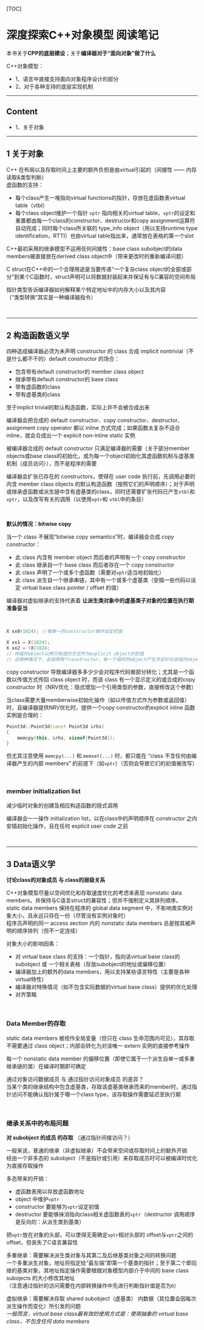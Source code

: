 [TOC]

# 深度探索C++对象模型 阅读笔记

本书关于<b>CPP的底层建设</b>；关于<b>编译器对于“面向对象”做了什么</b>  

C++对象模型：
- 1、语言中直接支持面向对象程序设计的部分
- 2、对于各种支持的底层实现机制

------
## Content
- 1、关于对象

------
## 1 关于对象
C++ 在布局以及存取时间上主要的额外负担是由virtual引起的（间接性 —— 内存读取&类型判断）  
虚函数的支持：  
- 每个class产生一堆指向virtual functions的指针，存放在虚函数表virtual table（vtbl）
- 每个class object维护一个指针 `vptr` 指向相关的virtual table，`vptr`的设定和重置都由每一个class的constructor、destructor和copy assignment运算符自动完成；同时每个class所关联的 type_info object（用以支持runtime type identification，RTTI）也由virtual table指出来，通常放在表格的第一个slot

C++最初采用的继承模型不运用任何间接性：base class subobject的data members被直接放在derived class object中（带来更改时的重新编译问题）  

C struct在C++中的一个合理用途是当要传递“一个复杂class object的全部或部分”到某个C函数时，struct声明可以将数据封装起来并保证有与C兼容的空间布局   

指针类型告诉编译器如何解释某个特定地址中的内存大小以及其内容  
（“类型转换”其实是一种编译器指令）  

<br>

------
## 2 构造函数语义学
四种造成编译器必须为未声明 constructor 的 class 合成 implicit nontrivial（不是什么都不干的）default constructor 的场合： 
- 包含带有default constructor的 member class object
- 继承带有default constructor的 base class
- 带有虚函数的class
- 带有虚基类的class

至于implict trivial的默认构造函数，实际上并不会被合成出来

编译器会把合成的 default constructor、copy constructor、destructor、assignment copy operator 都以 inline 方式完成；如果函数太复杂不适合inline，就会合成出一个 explicit non-inline static 实例  

被编译器合成的 default constructor 只满足编译器的需要（关于部分member objects或base class的初始化，或为每一个object初始化其虚函数机制与虚基类机制（成员访问）），而不是程序的需要   

编译器会扩张已存在的 constructors，使得在 user code 执行前，先调用必要的内含 member class objects 的默认构造函数（按照它们的声明顺序）；对于声明或继承虚函数或派生链中含有虚基类的class，同时还需要扩张代码已产生`vtbl`和`vptr`，以及改写有关的调用（以使用`vptr`和 `vtbl`中的条目）    

<br>

<b>默认的情况：bitwise copy</b>   

当一个 class 不展现“bitwise copy semantics”时，编译器会合成 copy constructor：  
- 此 class 内含有 member object 而后者的声明有一个 copy constructor
- 此 class 继承自一个 base class 而后者存在一个 copy constructor
- 此 class 声明了一个或多个虚函数（需要对`vptr`适当地初始化）
- 此 class 派生自一个继承串链，其中有一个或多个虚基类（安插一些代码以设定 virtual base class pointer / offset 的值）  

编译器对虚拟继承的支持代表着 **让派生类对象中的虚基类子对象的位置在执行期准备妥当**    

<br>

```c++
X xx0(1024); //被单一的constructor操作设定初值

X xx1 = X(1024);
X xx2 = (X)1024;
// 将临时object以拷贝构造的方式作为explicit object的初值
// 这两种情况下，会调用两个constructor，有一个临时的object产生并会针对该临时object调用deconstructor
```  

copy constructor 导致编译器多多少少会对程序代码做部分转化；尤其是一个函数以传值方式传回 class object 时，而该 class 有一个显示定义的或合成的copy constructor 时（NRV优化：隐式增加一个引用类型的参数，直接修改这个参数）  

当class需要大量memberwise初始化操作（如以传值方式作为参数或返回值）时，且编译器提供NRV优化时，提供一个copy constructor的explicit inline 函数实例是合理的：
```c++
Point3d::Point3d(const Point3d &rhs)
{
    memcpy(this, &rhs, sizeof(Point3d));
}
```
但尤其注意使用 `memcpy(...)` 和 `memset(...)` 时，都只能在 “class 不含任何由编译器产生的内部 members” 的前提下（如`vptr`）（否则会导致它们的初值被改写）   

<br>

### member initialization list
减少临时对象的创建及相应构造函数的隐式调用  

编译器会一一操作 initialization list，以在class中的声明顺序在 constructor 之内安插初始化操作，且在任何 explicit user code 之前  

<br>

------
## 3 Data语义学
<b>讨论class的对象成员 与 class的层级关系</b>

C++对象模型尽量以空间优化和存取速度优化的考虑来表现 nonstatic data members，并保持与C语言struct的兼容性；但并不强制定义其排列顺序。  
static data members 保持在程序的 global data segment 中，不影响类实例对象大小，且永远只存在一份（尽管没有实例对象时）  
程序员声明的同一 access section 内的 nonstatic data members 总是按其被声明的顺序排列（但不一定连续）  

对象大小的影响因素：
- 对 virtual base class 的支持：一个指针，指向该virtual base class的subobject 或 一个相关表格（存放subobject的地址或偏移位置）
- 编译器加上的额外的data members，用以支持某些语言特性（主要是各种virtual特性）
- 编译器对特殊情况（如不包含实际数据的virtual base class）提供的优化处理
- 对齐策略

<br>

### Data Member的存取
static data members 被视作全局变量（但只在 class 生命范围内可见），其存取不需要通过 class object；内部会转化为对该唯一 extern 实例的直接参考操作   

每一个 nonstatic data member 的偏移位置（即使它属于一个派生自单一或多重继承链的类）在编译时期即可确定  

通过对象访问数据成员 与 通过指针访问对象成员 的差异？  
当某个类的继承结构中包含虚基类，存取该虚基类继承而来的member时，通过指针访问不能确认指针属于哪一个class type，该存取操作需要延迟至执行期  

<br>

### 继承关系中的布局问题
<b>对 subobject 的成员 的存取</b> （通过指针间接访问？）   

一般来说，普通的继承（非虚拟继承）不会带来空间或存取时间上的额外开销  
经由一个非多态的 subobject（不是指针或引用）来存取成员时可以被编译时优化为直接存取操作  

多态带来的开销：
- 虚函数表用以存放虚函数地址
- object 中维护`vptr`
- constructor 要能够为`vptr`设定初值
- destructor 要能够抹消指向class相关虚函数表的`vptr`（destructor 调用顺序是反向的：从派生类到基类）

把`vptr`放在对象的头部，可以使得无需确定`vptr`相对头部的 offset与`vptr`之间的 offset，但丧失了C语言兼容性  

多重继承：需要解决派生类对象与其第二及后继基类对象之间的转换问题  
一个多重派生对象，地址将指定给“最左端”即第一个基类的指针；至于第二个即后继的基类对象，其地址指定操作需要根据对象模型内部介于中间的 base class subojects 的大小修改其地址   
（注意通过指针的访问需要在内部转换操作中先进行判断指针值是否为`0`）  

虚拟继承：需要解决存取 shared subobject（虚基类） 内数据（其位置会因每次派生操作而变化）所引发的问题   
*一般而言，virtual base class最有效的使用方式是：使用抽象的 virtual base class，不包含任何 data members*   

<br>
